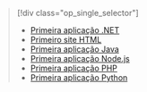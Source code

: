 > [!div class="op_single_selector"]
> * [Primeira aplicação .NET](../articles/app-service-web/app-service-web-get-started-dotnet-cli-nodejs.md)
> * [Primeiro site HTML](../articles/app-service-web/app-service-web-get-started-html-cli-nodejs.md)
> * [Primeira aplicação Java](../articles/app-service-web/app-service-web-get-started-java.md)
> * [Primeira aplicação Node.js](../articles/app-service-web/app-service-web-get-started-nodejs-cli-nodejs.md)
> * [Primeira aplicação PHP](../articles/app-service-web/app-service-web-get-started-php-cli-nodejs.md)
> * [Primeira aplicação Python](../articles/app-service-web/app-service-web-get-started-python-cli-nodejs.md)

